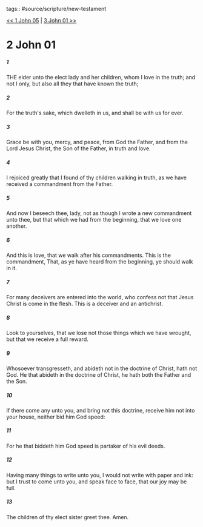 tags:: #source/scripture/new-testament

[<< 1 John 05](new-testament/23_1_John/1_John_05.md) | [3 John 01 >>](new-testament/25_3_John/3_John_01.md)

# 2 John 01

##### 1

THE elder unto the elect lady and her children, whom I love in the truth; and not I only, but also all they that have known the truth;

##### 2

For the truth's sake, which dwelleth in us, and shall be with us for ever.

##### 3

Grace be with you, mercy, and peace, from God the Father, and from the Lord Jesus Christ, the Son of the Father, in truth and love.

##### 4

I rejoiced greatly that I found of thy children walking in truth, as we have received a commandment from the Father.

##### 5

And now I beseech thee, lady, not as though I wrote a new commandment unto thee, but that which we had from the beginning, that we love one another.

##### 6

And this is love, that we walk after his commandments. This is the commandment, That, as ye have heard from the beginning, ye should walk in it.

##### 7

For many deceivers are entered into the world, who confess not that Jesus Christ is come in the flesh. This is a deceiver and an antichrist.

##### 8

Look to yourselves, that we lose not those things which we have wrought, but that we receive a full reward.

##### 9

Whosoever transgresseth, and abideth not in the doctrine of Christ, hath not God. He that abideth in the doctrine of Christ, he hath both the Father and the Son.

##### 10

If there come any unto you, and bring not this doctrine, receive him not into your house, neither bid him God speed:

##### 11

For he that biddeth him God speed is partaker of his evil deeds.

##### 12

Having many things to write unto you, I would not write with paper and ink: but I trust to come unto you, and speak face to face, that our joy may be full.

##### 13

The children of thy elect sister greet thee. Amen.
